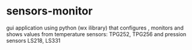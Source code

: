 sensors-monitor
===============

gui application using python (wx ilibrary)  that configures , monitors and shows values  from temperature sensors: TPG252, TPG256 and pression sensors LS218, LS331